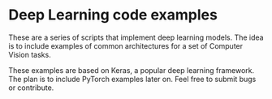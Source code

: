 

# Deep Learning code examples

These are a series of scripts that implement deep learning models.
The idea is to include examples of common architectures for a
set of Computer Vision tasks.

These examples are based on Keras, a popular deep learning framework.
The plan is to include PyTorch examples later on.
Feel free to submit bugs or contribute.
